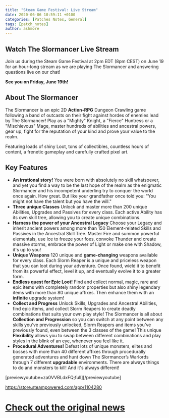 ```yaml
---
title: "Steam Game Festival: Live Stream"
date: 2020-06-06 10:59:11 +0100
categories: [Patches Notes, General]
tags: [patch_notes]
author: ashmore
---
```

**Watch The Slormancer Live Stream**
------------------------------------

  
Join us during the Steam Game Festival at 2pm EDT (8pm CEST) on June 19 for an hour-long stream as we are playing The Slormancer and answering questions live on our chat!  
  
**See you on Friday, June 19th!**  
  
  
**About The Slormancer**
------------------------

  
The Slormancer is an epic 2D **Action-RPG** Dungeon Crawling game following a band of outcasts on their fight against hordes of enemies lead by The Slormancer! Play as a "Mighty" Knight, a "Fierce" Huntress or a "Mischievous" Mage, master hundreds of abilities and ancestral powers, gear up, fight for the reputation of your kind and prove your value to the realm.  
  
Featuring loads of shiny Loot, tons of collectibles, countless hours of content, a frenetic gameplay and carefully crafted pixel art.  
  
  
**Key Features**
----------------

  
* **An irrational story!**
You were born with absolutely no skill whatsoever, and yet you find a way to be the last hope of the realm as the enigmatic Slormancer and his incompetent underling try to conquer the world once again. How great. But like your grandfather once told you: "You might not have the talent but you have the will."
* **Three unique Classes**
Unlock and master more than 200 unique Abilities, Upgrades and Passives for every class. Each active Ability has its own skill tree, allowing you to create unique combinations.
* **Harness the power of your Ancestral Legacy**
Choose your Legacy and inherit ancient powers among more than 150 Element-related Skills and Passives in the Ancestral Skill Tree.
Master Fire and summon powerful elementals, use Ice to freeze your foes, convoke Thunder and create massive storms, embrace the power of Light or make one with Shadow, it's up to you!
* **Unique Weapons**
120 unique and **game-changing** weapons available for every class. Each Slorm Reaper is a unique and priceless weapon that you can loot during your adventure. Once found, wield it to benefit from its powerful effect, level it up, and eventually evolve it to a greater form.
* **Endless quest for Epic Loot!**
Find and collect normal, magic, rare and epic items with completely random properties but also shiny legendary items with more than 80 unique affixes.
Then enhance them with an **infinite** upgrade system!
* **Collect and Progress**
Unlock Skills, Upgrades and Ancestral Abilities, find epic items, and collect Slorm Reapers to create deadly combinations that suits your own play style!
The Slormancer is all about **Collection and Progression** so you can switch at any point between any skills you’ve previously unlocked, Slorm Reapers and items you’ve previously found, even between the 3 classes of the game! This unique **Flexibility** allows you to swap between different combinations and play styles in the blink of an eye, whenever you feel like it.
* **Procedural Adventures!**
Defeat lots of unique monsters, elites and bosses with more than 40 different affixes through procedurally generated adventures and hunt down The Slormancer’s Warlords through 7 different **upgradable** environments. There are always things to do and monsters to kill! And it's always different!
  
  
[previewyoutube=za0VVBLdxFQ;full][/previewyoutube]  
  
  
<https://store.steampowered.com/app/1104280>

# <a href="https://steamstore-a.akamaihd.net/news/externalpost/steam_community_announcements/3157533729858849502" target="_blank">Check out the original news</a>